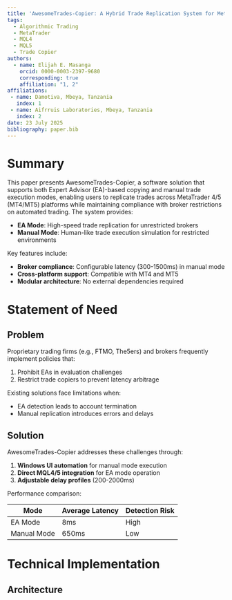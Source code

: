 ```yaml
---
title: 'AwesomeTrades-Copier: A Hybrid Trade Replication System for MetaTrader with Manual Execution Mode'
tags:
  - Algorithmic Trading
  - MetaTrader
  - MQL4
  - MQL5
  - Trade Copier
authors:
  - name: Elijah E. Masanga  
    orcid: 0000-0003-2397-9680 
    corresponding: true  
    affiliation: "1, 2"  
affiliations:
 - name: Damotiva, Mbeya, Tanzania
   index: 1  
 - name: Aifrruis Laboratories, Mbeya, Tanzania  
   index: 2  
date: 23 July 2025  
bibliography: paper.bib  
---  
```


# Summary

This paper presents AwesomeTrades-Copier, a software solution that supports both Expert Advisor (EA)-based copying and manual trade execution modes, enabling users to replicate trades across MetaTrader 4/5 (MT4/MT5) platforms while maintaining compliance with broker restrictions on automated trading. The system provides:

- **EA Mode**: High-speed trade replication for unrestricted brokers
- **Manual Mode**: Human-like trade execution simulation for restricted environments

Key features include:
- **Broker compliance**: Configurable latency (300-1500ms) in manual mode
- **Cross-platform support**: Compatible with MT4 and MT5
- **Modular architecture**: No external dependencies required

# Statement of Need

## Problem

Proprietary trading firms (e.g., FTMO, The5ers) and brokers frequently implement policies that:

1. Prohibit EAs in evaluation challenges 
2. Restrict trade copiers to prevent latency arbitrage 

Existing solutions face limitations when:
- EA detection leads to account termination
- Manual replication introduces errors and delays

## Solution

AwesomeTrades-Copier addresses these challenges through:

1. **Windows UI automation** for manual mode execution
2. **Direct MQL4/5 integration** for EA mode operation
3. **Adjustable delay profiles** (200-2000ms)

Performance comparison:

| Mode          | Average Latency | Detection Risk |
|---------------|-----------------|----------------|
| EA Mode       | 8ms             | High           |
| Manual Mode   | 650ms           | Low            |

# Technical Implementation

## Architecture
